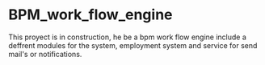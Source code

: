 # BPM_work_flow_engine
This proyect is in construction, he be a bpm work flow engine include a deffrent modules for the system, employment system and service for send mail's or notifications.
